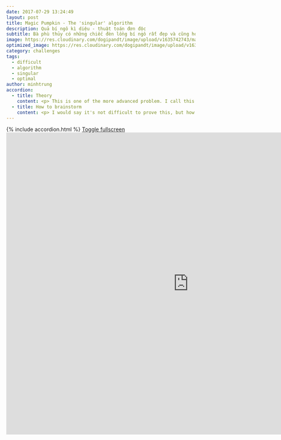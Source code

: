 ```yaml
---
date: 2017-07-29 13:24:49
layout: post
title: Magic Pumpkin - The 'singular' algorithm
description: Quả bí ngô kì diệu - thuật toán đơn độc
subtitle: Bà phù thủy có những chiếc đèn lồng bí ngô rất đẹp và cũng hoạt động rất khác thường. Làm sao bật hết các đèn lên đây?
image: https://res.cloudinary.com/dogipandt/image/upload/v1635742743/magic-pumkins_hzblxf.png
optimized_image: https://res.cloudinary.com/dogipandt/image/upload/v1635742743/magic-pumkins_hzblxf.png
category: challenges
tags:
  - difficult
  - algorithm
  - singular
  - optimal
author: minhtrung
accordion:
  - title: Theory
    content: <p> This is one of the more advanced problem. I call this the absolute singular problem. <p> The reason is, you can try multiple times and light up all 7 pumpkins. But what if the Witch has an enormous number of lamps, let's say, 2020? <p> She will probably need a computer to automatically turn on all the lights in a scripted and certain algorithm. And I say, she can change the status (on/off) of each individual lamp without changing the status of ANY other lamp. This you may try to prove true for all number of lamps not divisible by 3. <p> That is why I call this type of problem "singular", because every variable has an independent status, no matter if the other lamps are on/off.
  - title: How to brainstorm
    content: <p> I would say it's not difficult to prove this, but how do we come up with changing the status of each lamp? After all, this is a STRONGER problem than the original one. There are two signals for this <p> 1. All the variables are symmetric. In the case of this problem, all lamps are connected to two others, and lie on a circle, which makes them symmetric in terms of position. <p> 2. The initial/ending position are random. This means any transformation can happen right? And if so, why cannot we change the status of only one variable?
---
```

<head>
  <meta charset="utf-8">
  <meta name="viewport" content="width=device-width">
  <title>MathJax example</title>
  <script src="https://polyfill.io/v3/polyfill.min.js?features=es6"></script>
  <script id="MathJax-script" async
          src="https://cdn.jsdelivr.net/npm/mathjax@3/es5/tex-mml-chtml.js">
  </script>
</head>
{% include accordion.html %}
<a href= "https://scratch.mit.edu/projects/566389290/fullscreen/">Toggle fullscreen </a>
<iframe src="https://scratch.mit.edu/projects/566389290/embed" allowtransparency="true" width="970" height="804" frameborder="0" scrolling="no" allowfullscreen></iframe>